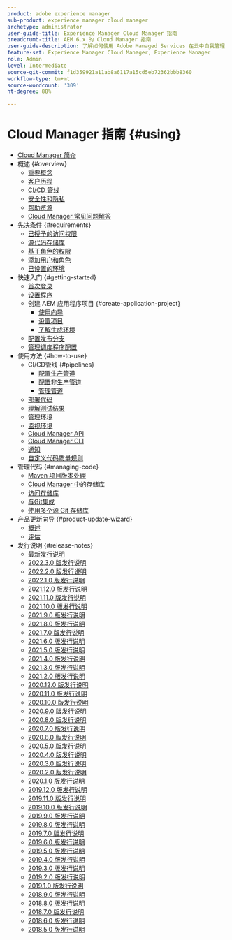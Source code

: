 ```yaml
---
product: adobe experience manager
sub-product: experience manager cloud manager
archetype: administrator
user-guide-title: Experience Manager Cloud Manager 指南
breadcrumb-title: AEM 6.x 的 Cloud Manager 指南
user-guide-description: 了解如何使用 Adobe Managed Services 在云中自我管理 Experience Manager。
feature-set: Experience Manager Cloud Manager, Experience Manager
role: Admin
level: Intermediate
source-git-commit: f1d359921a11ab8a6117a15cd5eb72362bbb8360
workflow-type: tm+mt
source-wordcount: '309'
ht-degree: 88%

---
```



# Cloud Manager 指南 {#using}

+ [Cloud Manager 简介](introduction-to-cloud-manager.md)
+ 概述 {#overview}
   + [重要概念](key-concepts.md)
   + [客户历程](customer-journey.md)
   + [CI/CD 管线](ci-cd-pipeline.md)
   + [安全性和隐私](security-and-privacy.md)
   + [帮助资源](help-resources.md)
   + [Cloud Manager 常见问题解答](cloud-manager-faqs.md)
+ 先决条件 {#requirements}
   + [已授予的访问权限](access-rights-granted.md)
   + [源代码存储库](source-code-repository.md)
   + [基于角色的权限](role-based-permissions.md)
   + [添加用户和角色](setting-up-users-and-roles.md)
   + [已设置的环境](environments-provisioned.md)
+ 快速入门 {#getting-started}
   + [首次登录](first-time-login.md)
   + [设置程序](setting-up-program.md)
   + 创建 AEM 应用程序项目 {#create-application-project}
      + [使用向导](using-the-wizard.md)
      + [设置项目](setting-up-project.md)
      + [了解生成环境](build-environment-details.md)
   + [配置发布分支](configure-your-release-branches.md)
   + [管理调度程序配置](dispatcher-configurations.md)
+ 使用方法 {#how-to-use}
   + CI/CD管线 {#pipelines}
      + [配置生产管道](configuring-production-pipelines.md)
      + [配置非生产管道](configuring-non-production-pipelines.md)
      + [管理管道](managing-pipelines.md)
   + [部署代码](deploying-code.md)
   + [理解测试结果](understand-your-test-results.md)
   + [管理环境](manage-your-environment.md)
   + [监视环境](monitor-your-environments.md)
   + [Cloud Manager API](https://www.adobe.io/apis/experiencecloud/cloud-manager/docs.html)
   + [Cloud Manager CLI](https://github.com/adobe/aio-cli-plugin-cloudmanager/blob/main/README.md)
   + [通知](notifications.md)
   + [自定义代码质量规则](custom-code-quality-rules.md)
+ 管理代码 {#managing-code}
   + [Maven 项目版本处理](activating-maven-project.md)
   + [Cloud Manager 中的存储库](cloud-manager-repositories.md)
   + [访问存储库](accessing-repos.md)
   + [与Git集成](setup-cloud-manager-git-integration.md)
   + [使用多个源 Git 存储库](/help/using/working-with-multiple-source-git-repos.md)
+ 产品更新向导 {#product-update-wizard}
   + [概述](overview-productupdate-wizard.md)
   + [评估](evaluation.md)
+ 发行说明 {#release-notes}
   + [最新发行说明](release-notes-current.md)
   + [2022.3.0 版发行说明](release-notes-2022-3-0.md)
   + [2022.2.0 版发行说明](release-notes-2022-2-0.md)
   + [2022.1.0 版发行说明](release-notes-2022-1-0.md)
   + [2021.12.0 版发行说明](release-notes-2021-12-0.md)
   + [2021.11.0 版发行说明](release-notes-2021-11-0.md)
   + [2021.10.0 版发行说明](release-notes-2021-10-0.md)
   + [2021.9.0 版发行说明](release-notes-2021-9-0.md)
   + [2021.8.0 版发行说明](release-notes-2021-8-0.md)
   + [2021.7.0 版发行说明](release-notes-2021-7-0.md)
   + [2021.6.0 版发行说明](release-notes-2021-6-0.md)
   + [2021.5.0 版发行说明](release-notes-2021-5-0.md)
   + [2021.4.0 版发行说明](release-notes-2021-4-0.md)
   + [2021.3.0 版发行说明](release-notes-2021-3-0.md)
   + [2021.2.0 版发行说明](release-notes-2021-2-0.md)
   + [2020.12.0 版发行说明](release-notes-2020-12-0.md)
   + [2020.11.0 版发行说明](release-notes-2020-11-0.md)
   + [2020.10.0 版发行说明](release-notes-2020-10-0.md)
   + [2020.9.0 版发行说明](release-notes-2020-9-0.md)
   + [2020.8.0 版发行说明](release-notes-2020-8-0.md)
   + [2020.7.0 版发行说明](release-notes-2020-7-0.md)
   + [2020.6.0 版发行说明](release-notes-2020-6-0.md)
   + [2020.5.0 版发行说明](release-notes-2020-5-0.md)
   + [2020.4.0 版发行说明](release-notes-2020-4-0.md)
   + [2020.3.0 版发行说明](release-notes-2020-3-0.md)
   + [2020.2.0 版发行说明](release-notes-2020-2-0.md)
   + [2020.1.0 版发行说明](release-notes-2020-1-0.md)
   + [2019.12.0 版发行说明](release-notes-2019-12-0.md)
   + [2019.11.0 版发行说明](release-notes-2019-11-0.md)
   + [2019.10.0 版发行说明](release-notes-2019-10-0.md)
   + [2019.9.0 版发行说明](release-notes-2019-9-0.md)
   + [2019.8.0 版发行说明](release-notes-2019-8-0.md)
   + [2019.7.0 版发行说明](release-notes-2019-7-0.md)
   + [2019.6.0 版发行说明](release-notes-2019-6-0.md)
   + [2019.5.0 版发行说明](release-notes-2019-5-0.md)
   + [2019.4.0 版发行说明](release-notes-2019-4-0.md)
   + [2019.3.0 版发行说明](release-notes-2019-3-0.md)
   + [2019.2.0 版发行说明](release-notes-2019-2-0.md)
   + [2019.1.0 版发行说明](release-notes-2019-1-0.md)
   + [2018.9.0 版发行说明](release-notes-2018-9-0.md)
   + [2018.8.0 版发行说明](release-notes-2018-8-0.md)
   + [2018.7.0 版发行说明](release-notes-2018-7-0.md)
   + [2018.6.0 版发行说明](release-notes-2018-6-0.md)
   + [2018.5.0 版发行说明](release-notes-2018-5-0.md)
